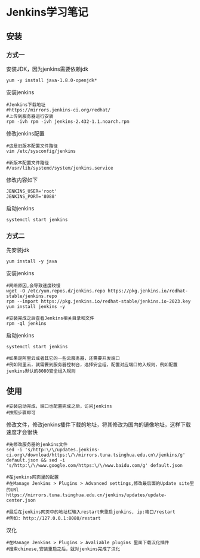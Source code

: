 # Jenkins学习笔记

## 安装

### 方式一

安装JDK，因为jenkins需要依赖jdk

```shell
yum -y install java-1.8.0-openjdk*
```

安装jenkins

```shell
#Jenkins下载地址
#https://mirrors.jenkins-ci.org/redhat/
#上传到服务器进行安装
rpm -ivh rpm -ivh jenkins-2.432-1.1.noarch.rpm
```

修改jenkins配置

```shell
#这是旧版本配置文件路径
vim /etc/sysconfig/jenkins

#新版本配置文件路径
#/usr/lib/systemd/system/jenkins.service
```

修改内容如下

```shell
JENKINS_USER='root'
JENKINS_PORT='8088'
```

启动jenkins

```shell
systemctl start jenkins
```



### 方式二

先安装jdk

```shell
yum install -y java
```

安装jenkins

````shell
#网络原因,会导致速度较慢
wget -O /etc/yum.repos.d/jenkins.repo https://pkg.jenkins.io/redhat-stable/jenkins.repo
rpm --import https://pkg.jenkins.io/redhat-stable/jenkins.io-2023.key
yum install jenkins -y

#安装完成之后查看Jenkins相关目录和文件
rpm -ql jenkins
````

启动jenkins

````shell
systemctl start jenkins

#如果是阿里云或者其它的一些云服务器，还需要开发端口
#例如阿里云，就需要到服务器控制台，选择安全组，配置对应端口的入规则，例如配置jenkins默认的8080安全组入规则
````



## 使用

````shell
#安装启动完成，端口也配置完成之后，访问jenkins
#按照步骤即可
````

修改文件，修改jenkins插件下载的地址，将其修改为国内的镜像地址，这样下载速度才会很快

```shell
#先修改服务器的jenkins文件
sed -i 's/http:\/\/updates.jenkins-ci.org\/download/https:\/\/mirrors.tuna.tsinghua.edu.cn\/jenkins/g' default.json && sed -i 's/http:\/\/www.google.com/https:\/\/www.baidu.com/g' default.json

#在jenkins网页里的配置
#在Manage Jenkins > Plugins > Advanced settings,修改最后面的Update site里的URl
https://mirrors.tuna.tsinghua.edu.cn/jenkins/updates/update-center.json

#最后在jenkins网页中的地址栏输入restart来重启jenkins, ip:端口/restart
#例如: http://127.0.0.1:8080/restart
```

汉化

```shell
#在Manage Jenkins > Plugins > Avaliable plugins 里面下载汉化插件
#搜索chinese,安装重启之后，就对jenkins完成了汉化
```

